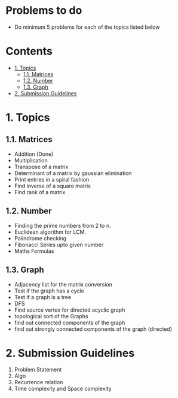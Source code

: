 # Problems to do <!-- omit in toc -->

- Do minimum 5 problems for each of the topics listed below

# Contents <!-- omit in toc -->

- [1. Topics](#1-topics)
  - [1.1. Matrices](#11-matrices)
  - [1.2. Number](#12-number)
  - [1.3. Graph](#13-graph)
- [2. Submission Guidelines](#2-submission-guidelines)

# 1. Topics

## 1.1. Matrices

- Addition (Done)
- Multiplication
- Transpose of a matrix
- Determinant of a matrix by gaussian elimination
- Print entries in a spiral fashion
- Find inverse of a square matrix
- Find rank of a matrix

## 1.2. Number

- Finding the prime numbers from 2 to n.
- Euclidean algorithm for LCM.
- Palindrome checking
- Fibonacci Series upto given number
- Maths Formulas

## 1.3. Graph

- Adjacency list for the matrix conversion
- Test if the graph has a cycle
- Test if a graph is a tree
- DFS
- Find source vertex for directed acyclic graph
- topological sort of the Graphs
- find out connected components of the graph
- find out strongly connected components of the graph (directed)

# 2. Submission Guidelines

1. Problem Statement
2. Algo
3. Recurrence relation
4. Time complexity and Space complexity
